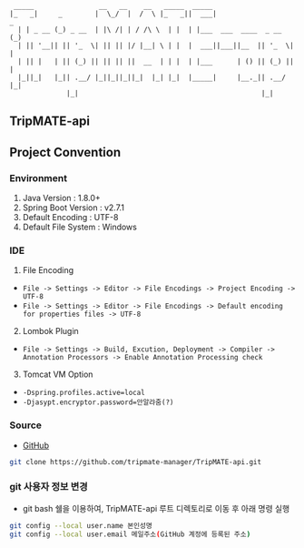 ```plain
 _____                __   __    __   _____  _____
|_   _|     _        |  \_/  |  /  \ |_   _||  ___|                   _
  | | _ __ (_) _ __  | |\ /| | / /\ \  | |  | |___  ___  ____  _ __  (_)
  | || '__|| || '_  \| || || |/ |__| \ | |  |  ___||___||__  || '_  \| |
  | || |   | || (_) || || || ||  __  | | |  | |___      | () || (_) || |
  |_||_|   |_|| .__/ |_||_||_||_|  |_| |_|  |_____|     |__._|| .__/ |_|
              |_|                                             |_|
```

## TripMATE-api

## Project Convention
### Environment
1. Java Version : 1.8.0+
2. Spring Boot Version : v2.7.1
3. Default Encoding : UTF-8
4. Default File System : Windows

### IDE
1. File Encoding
  * `File -> Settings -> Editor -> File Encodings -> Project Encoding -> UTF-8`
  * `File -> Settings -> Editor -> File Encodings -> Default encoding for properties files -> UTF-8`
2. Lombok Plugin
  * `File -> Settings -> Build, Excution, Deployment -> Compiler -> Annotation Processors -> Enable Annotation Processing check`
3. Tomcat VM Option
  * `-Dspring.profiles.active=local`
  * `-Djasypt.encryptor.password=안알랴줌(?)`

### Source
* [GitHub](https://github.com/tripmate-manager/TripMATE-api)

```bash
git clone https://github.com/tripmate-manager/TripMATE-api.git 
```

### git 사용자 정보 변경
* git bash 쉘을 이용하여, TripMATE-api 루트 디렉토리로 이동 후 아래 명령 실행
```bash
git config --local user.name 본인성명
git config --local user.email 메일주소(GitHub 계정에 등록된 주소)
```
